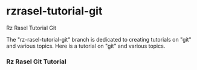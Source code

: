 # rzrasel-tutorial-git
Rz Rasel Tutorial Git

The "rz-rasel-tutorial-git" branch is dedicated to creating tutorials on "git" and various topics. Here is a tutorial on "git" and various topics.

### Rz Rasel Git Tutorial